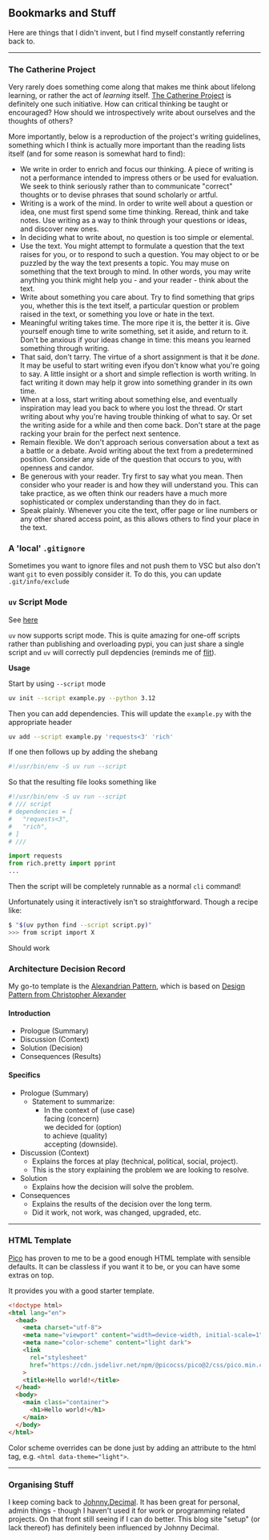 ## Bookmarks and Stuff

Here are things that I didn't invent, but I find myself constantly referring back to.

---

### The Catherine Project

Very rarely does something come along that makes me think about lifelong learning, or rather the act of _learning_ itself. [The Catherine Project](https://catherineproject.org/) is definitely one such initiative. How can critical thinking be taught or encouraged? How should we introspectively write about ourselves and the thoughts of others?

More importantly, below is a reproduction of the project's writing guidelines, something which I think is actually more important than the reading lists itself (and for some reason is somewhat hard to find):

* We write in order to enrich and focus our thinking. A piece of writing is not a performance intended to impress others or be used for evaluation. We seek to think seriously rather than to communicate "correct" thoughts or to devise phrases that sound scholarly or artful.
* Writing is a work of the mind. In order to write well about a question or idea, one must first spend some time thinking. Reread, think and take notes. Use writing as a way to think through your questions or ideas, and discover new ones.
* In deciding what to write about, no question is too simple or elemental.
* Use the text. You might attempt to formulate a question that the text raises for you, or to respond to such a question. You may object to or be puzzled by the way the text presents a topic. You may muse on something that the text brough to mind. In other words, you may write anything you think might help you - and your reader - think about the text.
* Write about something you care about. Try to find something that grips you, whether this is the text itself, a particular question or problem raised in the text, or something you love or hate in the text.
* Meaningful writing takes time. The more ripe it is, the better it is. Give yourself enough time to write something, set it aside, and return to it. Don't be anxious if your ideas change in time: this means you learned something through writing.
* That said, don't tarry. The virtue of a short assignment is that it be _done_. It may be useful to start writing even ifyou don't know what you're going to say. A little insight or a short and simple reflection is worth writing. In fact writing it down may help it grow into something grander in its own time.
* When at a loss, start writing about something else, and eventually inspiration may lead you back to where you lost the thread. Or start writing about why you're having trouble thinking of what to say. Or set the writing aside for a while and then come back. Don't stare at the page racking your brain for the perfect next sentence.
* Remain flexible. We don't approach serious conversation about a text as a battle or a debate. Avoid writing about the text from a predetermined position. Consider any side of the question that occurs to you, with openness and candor.
* Be generous with your reader. Try first to say what you mean. Then consider who your reader is and how they will understand you. This can take practice, as we often think our readers have a much more sophisticated or complex understanding than they do in fact.
* Speak plainly. Whenever you cite the text, offer page or line numbers or any other shared access point, as this allows others to find your place in the text.

### A 'local' `.gitignore`

Sometimes you want to ignore files and not push them to VSC but also don't want `git` to even possibly consider it. To do this, you can update `.git/info/exclude`

### `uv` Script Mode

See [here](https://docs.astral.sh/uv/guides/scripts/#creating-a-python-script)

`uv` now supports script mode. This is quite amazing for one-off scripts rather than publishing and overloading pypi, you can just share a single script and `uv` will correctly pull depdencies (reminds me of [flit](https://flit.pypa.io/en/stable/)). 

**Usage**

Start by using `--script` mode

```sh
uv init --script example.py --python 3.12
```

Then you can add dependencies. This will update the `example.py` with the appropriate header

```sh
uv add --script example.py 'requests<3' 'rich'
```

If one then follows up by adding the shebang

```py
#!/usr/bin/env -S uv run --script
```

So that the resulting file looks something like

```py
#!/usr/bin/env -S uv run --script
# /// script
# dependencies = [
#   "requests<3",
#   "rich",
# ]
# ///

import requests
from rich.pretty import pprint
...
```

Then the script will be completely runnable as a normal `cli` command!

Unfortunately using it interactively isn't so straightforward. Though a recipe like:

```sh
$ "$(uv python find --script script.py)"
>>> from script import X
```

Should work

### Architecture Decision Record

My go-to template is the [Alexandrian Pattern]([https://github.com/jamesmh/architecture_decision_record/blob/master/adr_template_for_alexandrian_pattern.md](https://github.com/joelparkerhenderson/architecture-decision-record/tree/main/locales/en/templates/decision-record-template-for-alexandrian-pattern)), which is based on [Design Pattern from Christopher Alexander](https://en.wikipedia.org/wiki/Design_pattern)

#### Introduction

* Prologue (Summary)
* Discussion (Context)
* Solution (Decision)
* Consequences (Results)

#### Specifics

* Prologue (Summary)
  * Statement to summarize:
    * In the context of (use case)<br>
      facing (concern)<br>
      we decided for (option)<br>
      to achieve (quality)<br>
      accepting (downside).
* Discussion (Context)
  * Explains the forces at play (technical, political, social, project).
  * This is the story explaining the problem we are looking to resolve.
* Solution
  * Explains how the decision will solve the problem.
* Consequences
  * Explains the results of the decision over the long term.
  * Did it work, not work, was changed, upgraded, etc.
 
---

### HTML Template

[Pico](https://picocss.com/) has proven to me to be a good enough HTML template with sensible defaults. It can be classless if you want it to be, or you can have some extras on top. 

It provides you with a good starter template.

```html
<!doctype html>
<html lang="en">
  <head>
    <meta charset="utf-8">
    <meta name="viewport" content="width=device-width, initial-scale=1">
    <meta name="color-scheme" content="light dark">
    <link
      rel="stylesheet"
      href="https://cdn.jsdelivr.net/npm/@picocss/pico@2/css/pico.min.css"
    >
    <title>Hello world!</title>
  </head>
  <body>
    <main class="container">
      <h1>Hello world!</h1>
    </main>
  </body>
</html>
```

Color scheme overrides can be done just by adding an attribute to the html tag, e.g. `<html data-theme="light">`.

---

### Organising Stuff

I keep coming back to [Johnny.Decimal](https://johnnydecimal.com/). It has been great for personal, admin things - though I haven't used it for work or programming related projects. On that front still seeing if I can do better. This blog site "setup" (or lack thereof) has definitely been influenced by Johnny Decimal.
